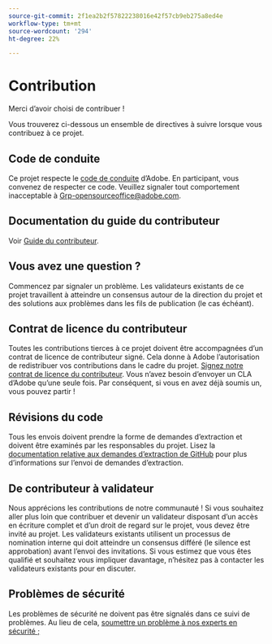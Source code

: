 ```yaml
---
source-git-commit: 2f1ea2b2f57822238016e42f57cb9eb275a8ed4e
workflow-type: tm+mt
source-wordcount: '294'
ht-degree: 22%

---
```

# Contribution

Merci d’avoir choisi de contribuer !

Vous trouverez ci-dessous un ensemble de directives à suivre lorsque vous contribuez à ce projet.

## Code de conduite

Ce projet respecte le [code de conduite](code-of-conduct.md) d’Adobe. En participant, vous convenez de respecter ce code. Veuillez signaler tout comportement inacceptable à
[Grp-opensourceoffice@adobe.com](mailto:Grp-opensourceoffice@adobe.com).

## Documentation du guide du contributeur

Voir [Guide du contributeur](https://experienceleague.adobe.com/docs/contributor/contributor-guide/introduction.html?lang=fr).

## Vous avez une question ?

Commencez par signaler un problème. Les validateurs existants de ce projet travaillent à atteindre un consensus autour de la direction du projet et des solutions aux problèmes dans les fils de publication (le cas échéant).

## Contrat de licence du contributeur

Toutes les contributions tierces à ce projet doivent être accompagnées d’un contrat de licence de contributeur signé. Cela donne à Adobe l’autorisation de redistribuer vos contributions dans le cadre du projet. [Signez notre contrat de licence du contributeur](https://opensource.adobe.com/cla.html). Vous n’avez besoin d’envoyer un CLA d’Adobe qu’une seule fois. Par conséquent, si vous en avez déjà soumis un, vous pouvez partir !

## Révisions du code

Tous les envois doivent prendre la forme de demandes d’extraction et doivent être examinés par les responsables du projet. Lisez la [documentation relative aux demandes d’extraction de GitHub](https://help.github.com/articles/about-pull-requests/) pour plus d’informations sur l’envoi de demandes d’extraction.

<!--
Lastly, please follow the [pull request template](PULL_REQUEST_TEMPLATE.md) when
submitting a pull request!
-->

## De contributeur à validateur

Nous apprécions les contributions de notre communauté ! Si vous souhaitez aller plus loin que contribuer et devenir un validateur disposant d’un accès en écriture complet et d’un droit de regard sur le projet, vous devez être invité au projet. Les validateurs existants utilisent un processus de nomination interne qui doit atteindre un consensus différé (le silence est approbation) avant l’envoi des invitations. Si vous estimez que vous êtes qualifié et souhaitez vous impliquer davantage, n’hésitez pas à contacter les validateurs existants pour en discuter.

## Problèmes de sécurité

Les problèmes de sécurité ne doivent pas être signalés dans ce suivi de problèmes. Au lieu de cela, [soumettre un problème à nos experts en sécurité ;](https://helpx.adobe.com/fr/security/alertus.html)
